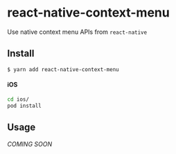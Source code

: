 # react-native-context-menu

Use native context menu APIs from `react-native`

## Install 

`$ yarn add react-native-context-menu`

#### iOS

```bash
cd ios/
pod install
```

## Usage

*COMING SOON*
